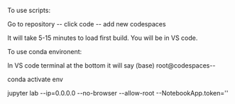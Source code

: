 To use scripts:

Go to repository -- click code -- add new codespaces

It will take 5-15 minutes to load first build. You will be in VS code.

To use conda environent: 

In VS code terminal at the bottom it will say (base) root@codespaces--

conda activate env

jupyter lab --ip=0.0.0.0 --no-browser --allow-root --NotebookApp.token=''
